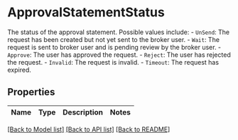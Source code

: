 # ApprovalStatementStatus

The status of the approval statement. Possible values include:    - `UnSend`: The request has been created but not yet sent to the broker user.   - `Wait`: The request is sent to broker user and is pending review by the broker user.   - `Approve`: The user has approved the request.   - `Reject`: The user has rejected the request.   - `Invalid`: The request is invalid.   - `Timeout`: The request has expired. 

## Properties

Name | Type | Description | Notes
------------ | ------------- | ------------- | -------------

[[Back to Model list]](../README.md#documentation-for-models) [[Back to API list]](../README.md#documentation-for-api-endpoints) [[Back to README]](../README.md)


